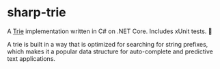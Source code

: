 # sharp-trie
A [Trie](https://en.wikipedia.org/wiki/Trie) implementation written in C# on .NET Core. Includes xUnit tests. :evergreen_tree:

A trie is built in a way that is optimized for searching for string prefixes, which makes it a popular data structure for auto-complete and predictive text applications.
